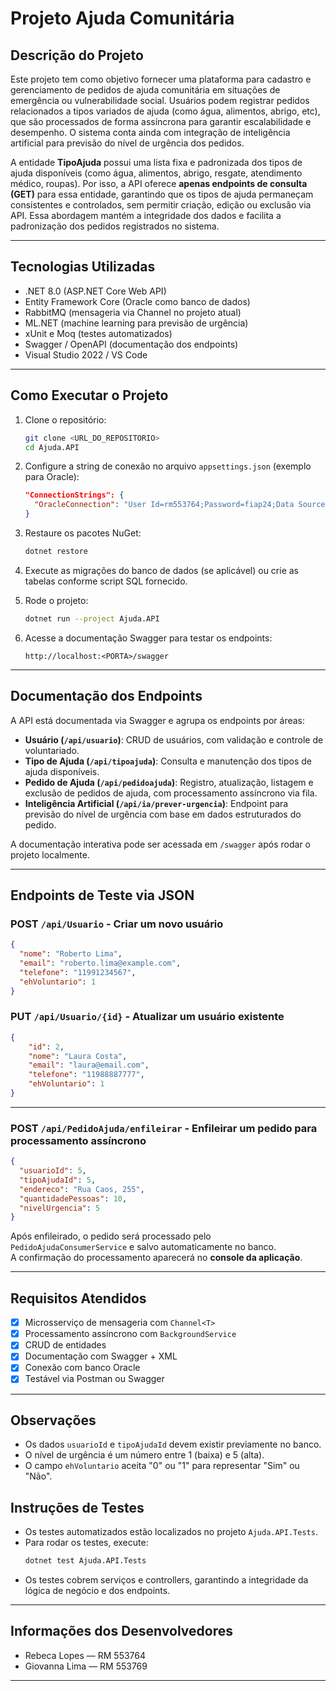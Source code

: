 # Projeto Ajuda Comunitária

## Descrição do Projeto

Este projeto tem como objetivo fornecer uma plataforma para cadastro e gerenciamento de pedidos de ajuda comunitária em situações de emergência ou vulnerabilidade social. Usuários podem registrar pedidos relacionados a tipos variados de ajuda (como água, alimentos, abrigo, etc), que são processados de forma assíncrona para garantir escalabilidade e desempenho. O sistema conta ainda com integração de inteligência artificial para previsão do nível de urgência dos pedidos.

A entidade **TipoAjuda** possui uma lista fixa e padronizada dos tipos de ajuda disponíveis (como água, alimentos, abrigo, resgate, atendimento médico, roupas). Por isso, a API oferece **apenas endpoints de consulta (GET)** para essa entidade, garantindo que os tipos de ajuda permaneçam consistentes e controlados, sem permitir criação, edição ou exclusão via API. Essa abordagem mantém a integridade dos dados e facilita a padronização dos pedidos registrados no sistema.

---

## Tecnologias Utilizadas

- .NET 8.0 (ASP.NET Core Web API)
- Entity Framework Core (Oracle como banco de dados)
- RabbitMQ (mensageria via Channel<T> no projeto atual)
- ML.NET (machine learning para previsão de urgência)
- xUnit e Moq (testes automatizados)
- Swagger / OpenAPI (documentação dos endpoints)
- Visual Studio 2022 / VS Code

---

## Como Executar o Projeto

1. Clone o repositório:
   ```bash
   git clone <URL_DO_REPOSITORIO>
   cd Ajuda.API
   ```

2. Configure a string de conexão no arquivo `appsettings.json` (exemplo para Oracle):
   ```json
   "ConnectionStrings": {
     "OracleConnection": "User Id=rm553764;Password=fiap24;Data Source=oracle.fiap.com.br:1521/orcl;"
   }
   ```

3. Restaure os pacotes NuGet:
   ```bash
   dotnet restore
   ```

4. Execute as migrações do banco de dados (se aplicável) ou crie as tabelas conforme script SQL fornecido.

5. Rode o projeto:
   ```bash
   dotnet run --project Ajuda.API
   ```

6. Acesse a documentação Swagger para testar os endpoints:
   ```
   http://localhost:<PORTA>/swagger
   ```

---

## Documentação dos Endpoints

A API está documentada via Swagger e agrupa os endpoints por áreas:

- **Usuário (`/api/usuario`)**: CRUD de usuários, com validação e controle de voluntariado.
- **Tipo de Ajuda (`/api/tipoajuda`)**: Consulta e manutenção dos tipos de ajuda disponíveis.
- **Pedido de Ajuda (`/api/pedidoajuda`)**: Registro, atualização, listagem e exclusão de pedidos de ajuda, com processamento assíncrono via fila.
- **Inteligência Artificial (`/api/ia/prever-urgencia`)**: Endpoint para previsão do nível de urgência com base em dados estruturados do pedido.

A documentação interativa pode ser acessada em `/swagger` após rodar o projeto localmente.

---

## Endpoints de Teste via JSON

### POST `/api/Usuario` - Criar um novo usuário

```json
{
  "nome": "Roberto Lima",
  "email": "roberto.lima@example.com",
  "telefone": "11991234567",
  "ehVoluntario": 1
}
```

### PUT `/api/Usuario/{id}` - Atualizar um usuário existente

```json
{
    "id": 2,
    "nome": "Laura Costa",
    "email": "laura@email.com",
    "telefone": "11988887777",
    "ehVoluntario": 1
}
```

---

### POST `/api/PedidoAjuda/enfileirar` - Enfileirar um pedido para processamento assíncrono

```json
{
  "usuarioId": 5,
  "tipoAjudaId": 5,
  "endereco": "Rua Caos, 255",
  "quantidadePessoas": 10,
  "nivelUrgencia": 5
}
```

Após enfileirado, o pedido será processado pelo `PedidoAjudaConsumerService` e salvo automaticamente no banco.  
A confirmação do processamento aparecerá no **console da aplicação**.

---

## Requisitos Atendidos

- [x] Microsserviço de mensageria com `Channel<T>`
- [x] Processamento assíncrono com `BackgroundService`
- [x] CRUD de entidades
- [x] Documentação com Swagger + XML
- [x] Conexão com banco Oracle
- [x] Testável via Postman ou Swagger

---

## Observações

- Os dados `usuarioId` e `tipoAjudaId` devem existir previamente no banco.
- O nível de urgência é um número entre 1 (baixa) e 5 (alta).
- O campo `ehVoluntario` aceita "0" ou "1" para representar "Sim" ou "Não".


## Instruções de Testes

- Os testes automatizados estão localizados no projeto `Ajuda.API.Tests`.
- Para rodar os testes, execute:
  ```bash
  dotnet test Ajuda.API.Tests
  ```
- Os testes cobrem serviços e controllers, garantindo a integridade da lógica de negócio e dos endpoints.

---

## Informações dos Desenvolvedores

- Rebeca Lopes — RM 553764
- Giovanna Lima — RM 553769

---
